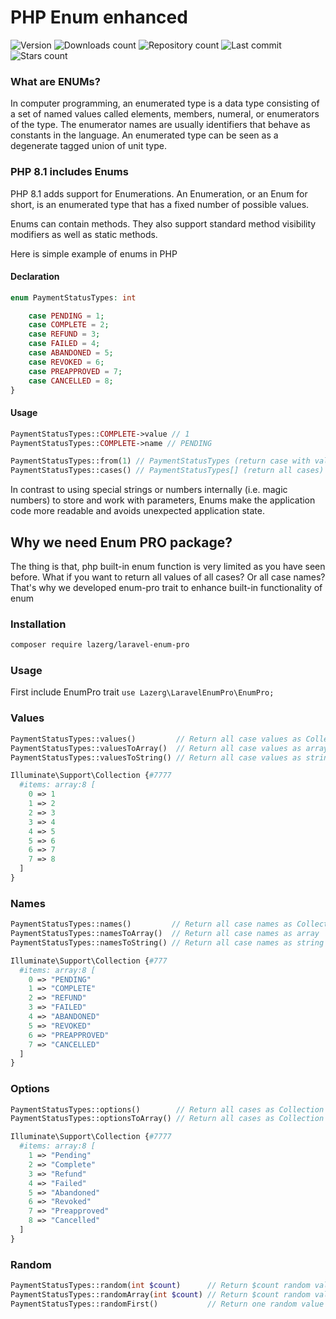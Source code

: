 # PHP Enum enhanced

![Version](https://img.shields.io/packagist/v/lazerg/laravel-enum-pro.svg?style=plastic)
![Downloads count](https://img.shields.io/packagist/dm/lazerg/laravel-enum-pro?style=plastic)
![Repository count](https://img.shields.io/github/repo-size/lazerg/laravel-enum-pro?style=plastic)
![Last commit](https://img.shields.io/github/last-commit/lazerg/laravel-enum-pro?style=plastic)
![Stars count](https://img.shields.io/packagist/stars/lazerg/laravel-enum-pro?style=plastic)

### What are ENUMs?

In computer programming, an enumerated type is a data type consisting of a set of named values called elements, members, numeral, or enumerators of the type. The enumerator names are usually identifiers that behave as constants in the language. An enumerated type can be seen as a degenerate tagged union of unit type.

### PHP 8.1 includes Enums

PHP 8.1 adds support for Enumerations. An Enumeration, or an Enum for short, is an enumerated type that has a fixed number of possible values.

Enums can contain methods. They also support standard method visibility modifiers as well as static methods.

Here is simple example of enums in PHP

#### Declaration
```php
enum PaymentStatusTypes: int

    case PENDING = 1;
    case COMPLETE = 2;
    case REFUND = 3;
    case FAILED = 4;
    case ABANDONED = 5;
    case REVOKED = 6;
    case PREAPPROVED = 7;
    case CANCELLED = 8;
}
```

#### Usage

```php
PaymentStatusTypes::COMPLETE->value // 1
PaymentStatusTypes::COMPLETE->name // PENDING

PaymentStatusTypes::from(1) // PaymentStatusTypes (return case with value 1)
PaymentStatusTypes::cases() // PaymentStatusTypes[] (return all cases)
```

In contrast to using special strings or numbers internally (i.e. magic numbers) to store and work with parameters, Enums make the application code more readable and avoids unexpected application state.

## Why we need Enum PRO package?

The thing is that, php built-in enum function is very limited as you have seen before.
What if you want to return all values of all cases? Or all case names? That's why we developed enum-pro trait to
enhance built-in functionality of enum

### Installation

```bash
composer require lazerg/laravel-enum-pro
```


### Usage
First include EnumPro trait `use Lazerg\LaravelEnumPro\EnumPro;`

### Values

```php
PaymentStatusTypes::values()         // Return all case values as Collection
PaymentStatusTypes::valuesToArray()  // Return all case values as array
PaymentStatusTypes::valuesToString() // Return all case values as string seperated by comma

Illuminate\Support\Collection {#7777
  #items: array:8 [
    0 => 1
    1 => 2
    2 => 3
    3 => 4
    4 => 5
    5 => 6
    6 => 7
    7 => 8
  ]
}
```

### Names

```php
PaymentStatusTypes::names()         // Return all case names as Collection
PaymentStatusTypes::namesToArray()  // Return all case names as array
PaymentStatusTypes::namesToString() // Return all case names as string separated by comma

Illuminate\Support\Collection {#777
  #items: array:8 [
    0 => "PENDING"
    1 => "COMPLETE"
    2 => "REFUND"
    3 => "FAILED"
    4 => "ABANDONED"
    5 => "REVOKED"
    6 => "PREAPPROVED"
    7 => "CANCELLED"
  ]
}

```

### Options
```php
PaymentStatusTypes::options()        // Return all cases as Collection options (very handy for admin panels, veryyyy...)
PaymentStatusTypes::optionsToArray() // Return all cases as Collection options (very handy for admin panels, veryyyy...)

Illuminate\Support\Collection {#7777
  #items: array:8 [
    1 => "Pending"
    2 => "Complete"
    3 => "Refund"
    4 => "Failed"
    5 => "Abandoned"
    6 => "Revoked"
    7 => "Preapproved"
    8 => "Cancelled"
  ]
}

```

### Random

```php
PaymentStatusTypes::random(int $count)      // Return $count random values as Collection
PaymentStatusTypes::randomArray(int $count) // Return $count random values as array
PaymentStatusTypes::randomFirst()           // Return one random value
```

